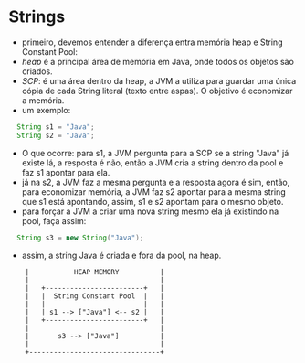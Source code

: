 # Strings
- primeiro, devemos entender a diferença entra memória heap e String Constant Pool:
- *heap* é a principal área de memória em Java, onde todos os objetos são criados.
- *SCP*: é uma área dentro da heap, a JVM a utiliza para guardar uma única cópia de cada String literal (texto entre aspas). O objetivo é economizar a memória.
- um exemplo:
```java
  String s1 = "Java";
  String s2 = "Java";
```
- O que ocorre: para s1, a JVM pergunta para a SCP se a string "Java" já existe lá, a resposta é não, então a JVM cria a string dentro da pool e faz s1 apontar para ela.
- já na s2, a JVM faz a mesma pergunta e a resposta agora é sim, então, para economizar memória, a JVM faz s2 apontar para a mesma string que s1 está apontando, assim, s1 e s2 apontam para o mesmo objeto.
- para forçar a JVM a criar uma nova string mesmo ela já existindo na pool, faça assim:
```java
  String s3 = new String("Java");
```
- assim, a string Java é criada e fora da pool, na heap.
```+--------------------------------+
    |           HEAP MEMORY          |
    |                                |
    |   +------------------------+   |
    |   |  String Constant Pool  |   |
    |   |                        |   |
    |   | s1 --> ["Java"] <-- s2 |   |
    |   +------------------------+   |
    |                                |
    |       s3 --> ["Java"]          |
    |                                |
    +--------------------------------+
```


